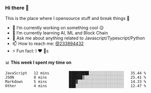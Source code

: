 ### Hi there 👋

<!--
**a233894432/a233894432** is a ✨ _special_ ✨ repository because its `README.md` (this file) appears on your GitHub profile.

Here are some ideas to get you started:

- 🔭 I’m currently working on ...
- 🌱 I’m currently learning ...
- 👯 I’m looking to collaborate on ...
- 🤔 I’m looking for help with ...
- 💬 Ask me about ...
- 📫 How to reach me: ...
- 😄 Pronouns: ...
- ⚡ Fun fact: ...
-->
 
 
This is the place where I opensource stuff and break things :rofl:

- 🔭 I’m currently working on something cool :wink:
- 🌱 I’m currently learning AI, ML and Block Chain
- 💬 Ask me about anything related to Javascript/Typescript/Python
- 📫 How to reach me: [@233894432](https://twitter.com/233894432)
- ⚡ Fun fact: I :heart: :dog:s

📊 **This week I spent my time on**
<!--START_SECTION:waka-->

```text
JavaScript   12 mins         █████████░░░░░░░░░░░░░░░░   35.44 %
JSON         8 mins          ██████▒░░░░░░░░░░░░░░░░░░   25.41 %
Markdown     5 mins          ███▓░░░░░░░░░░░░░░░░░░░░░   14.33 %
Other        4 mins          ███░░░░░░░░░░░░░░░░░░░░░░   12.47 %
```

<!--END_SECTION:waka-->
